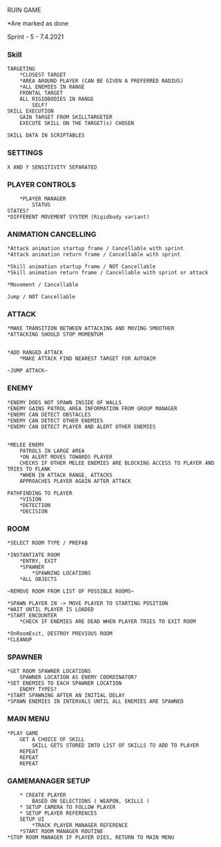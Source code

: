 RUIN GAME

*Are marked as done

Sprint - 5 - 7.4.2021


### Skill

	TARGETING
		*CLOSEST TARGET
		*AREA AROUND PLAYER (CAN BE GIVEN A PREFERRED RADIUS)
		*ALL ENEMIES IN RANGE
		FRONTAL TARGET
		ALL RIGIDBODIES IN RANGE
			SELF?
	SKILL EXECUTION
		GAIN TARGET FROM SKILLTARGETER
		EXECUTE SKILL ON THE TARGET(s) CHOSEN
				
	SKILL DATA IN SCRIPTABLES

### SETTINGS

	X AND Y SENSITIVITY SEPARATED
	
### PLAYER CONTROLS
		*PLAYER MANAGER
			STATUS
	STATES?
	*DIFFERENT MOVEMENT SYSTEM (Rigidbody variant)
	
### ANIMATION CANCELLING

	*Attack animation startup frame / Cancellable with sprint
	*Attack animation return frame / Cancellable with sprint

	*Skill animation startup frame / NOT Cancellable
	*Skill animation return frame / Cancellable with sprint or attack
	
	*Movement / Cancellable
	
	Jump / NOT Cancellable
	
	

### ATTACK

	*MAKE TRANSITION BETWEEN ATTACKING AND MOVING SMOOTHER
	*ATTACKING SHOULD STOP MOMENTUM
	
		
	*ADD RANGED ATTACK
		*MAKE ATTACK FIND NEAREST TARGET FOR AUTOAIM

	~JUMP ATTACK~
	
### ENEMY
	
	*ENEMY DOES NOT SPAWN INSIDE OF WALLS
	*ENEMY GAINS PATROL AREA INFORMATION FROM GROUP MANAGER
	*ENEMY CAN DETECT OBSTACLES
	*ENEMY CAN DETECT OTHER ENEMIES
	*ENEMY CAN DETECT PLAYER AND ALERT OTHER ENEMIES

	
	*MELEE ENEMY
		PATROLS IN LARGE AREA
		*ON ALERT MOVES TOWARDS PLAYER
		CHECKS IF OTHER MELEE ENEMIES ARE BLOCKING ACCESS TO PLAYER AND TRIES TO FLANK
		*WHEN IN ATTACK RANGE, ATTACKS
		APPROACHES PLAYER AGAIN AFTER ATTACK
		
	PATHFINDING TO PLAYER
		*VISION
		*DETECTION
		*DECISION


### ROOM

	*SELECT ROOM TYPE / PREFAB
	
	*INSTANTIATE ROOM
		*ENTRY, EXIT
		*SPAWNER
			*SPAWNING LOCATIONS
		*ALL OBJECTS
		
	~REMOVE ROOM FROM LIST OF POSSIBLE ROOMS~
	
	*SPAWN PLAYER IN -> MOVE PLAYER TO STARTING POSITION
	*WAIT UNTIL PLAYER IS LOADED
	*START ENCOUNTER
		*CHECK IF ENEMIES ARE DEAD WHEN PLAYER TRIES TO EXIT ROOM
		
	*OnRoomExit, DESTROY PREVIOUS ROOM
	*CLEANUP
		
		

### SPAWNER
	
	*GET ROOM SPAWNER LOCATIONS
		SPAWNER LOCATION AS ENEMY COORDINATOR?
	*SET ENEMIES TO EACH SPAWNER LOCATION
		ENEMY TYPES?
	*START SPAWNING AFTER AN INITIAL DELAY
	*SPAWN ENEMIES IN INTERVALS UNTIL ALL ENEMIES ARE SPAWNED
	

### MAIN MENU

	*PLAY GAME
		GET A CHOICE OF SKILL 
			SKILL GETS STORED INTO LIST OF SKILLS TO ADD TO PLAYER
		REPEAT
		REPEAT
		REPEAT
		
### GAMEMANAGER SETUP
	
		* CREATE PLAYER 
			BASED ON SELECTIONS ( WEAPON, SKILLS )
		* SETUP CAMERA TO FOLLOW PLAYER
		* SETUP PLAYER REFERENCES
		SETUP UI
			*TRACK PLAYER MANAGER REFERENCE
		*START ROOM MANAGER ROUTINE
	*STOP ROOM MANAGER IF PLAYER DIES, RETURN TO MAIN MENU
	
